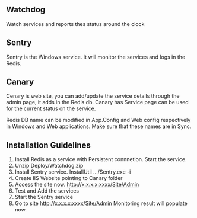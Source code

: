 ## Watchdog

Watch services and reports thes status around the clock

## Sentry

Sentry is the Windows service. It will monitor the services and logs in the Redis.

## Canary

Cenary is web site, you can add/update the service details through the admin page, it adds in the Redis db.
Canary has Service page can be used for the current status on the service.

Redis DB name can be modified in App.Config and Web config respectively in Windows and Web applications.
Make sure that these names are in Sync.

## Installation Guidelines

1. Install Redis as a service with Persistent connnetion. Start the service.
2. Unzip Deploy/Watchdog.zip
3. Install Sentry service. InstallUtil .../Sentry.exe -i
4. Create IIS Website pointing to Canary folder
5. Access the site now. http://x.x.x.x:xxxx/Site/Admin 
6. Test and Add the services 
7. Start the Sentry service
8. Go to site http://x.x.x.x:xxxx/Site/Admin Monitoring result will populate now.
